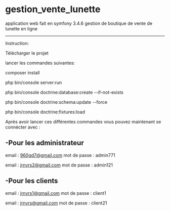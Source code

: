 # gestion_vente_lunette
application web fait en symfony 3.4.6 gestion de boutique de vente de lunette en ligne

-------------------------------------------------------------------------------------

Instruction:

Télécharger le projet 

lancer les commandes suivantes:

composer install

php bin/console server:run

php bin/console doctrine:database:create --if-not-exists

php bin/console doctrine:schema:update --force

php bin/console doctrine:fixtures:load

Après avoir lancer ces différentes commandes vous pouvez maintenant se connécter avec :

-Pour les administrateur 
------------------------

email           : 960gd7@gmail.com
mot de passe    : admin771

email           : jrnvrs2@gmail.com
mot de passe    : admin121

-Pour les clients
------------------
email           : jrnvrs1@gmail.com
mot de passe    : client1

email           : jrnvrs@gmail.com
mot de passe    : client21